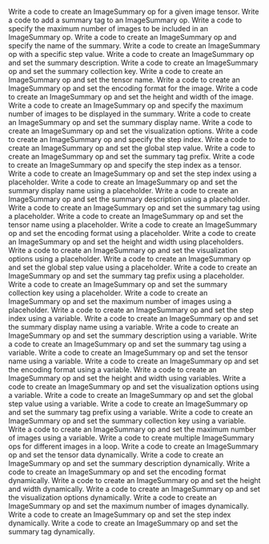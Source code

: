 Write a code to create an ImageSummary op for a given image tensor.
Write a code to add a summary tag to an ImageSummary op.
Write a code to specify the maximum number of images to be included in an ImageSummary op.
Write a code to create an ImageSummary op and specify the name of the summary.
Write a code to create an ImageSummary op with a specific step value.
Write a code to create an ImageSummary op and set the summary description.
Write a code to create an ImageSummary op and set the summary collection key.
Write a code to create an ImageSummary op and set the tensor name.
Write a code to create an ImageSummary op and set the encoding format for the image.
Write a code to create an ImageSummary op and set the height and width of the image.
Write a code to create an ImageSummary op and specify the maximum number of images to be displayed in the summary.
Write a code to create an ImageSummary op and set the summary display name.
Write a code to create an ImageSummary op and set the visualization options.
Write a code to create an ImageSummary op and specify the step index.
Write a code to create an ImageSummary op and set the global step value.
Write a code to create an ImageSummary op and set the summary tag prefix.
Write a code to create an ImageSummary op and specify the step index as a tensor.
Write a code to create an ImageSummary op and set the step index using a placeholder.
Write a code to create an ImageSummary op and set the summary display name using a placeholder.
Write a code to create an ImageSummary op and set the summary description using a placeholder.
Write a code to create an ImageSummary op and set the summary tag using a placeholder.
Write a code to create an ImageSummary op and set the tensor name using a placeholder.
Write a code to create an ImageSummary op and set the encoding format using a placeholder.
Write a code to create an ImageSummary op and set the height and width using placeholders.
Write a code to create an ImageSummary op and set the visualization options using a placeholder.
Write a code to create an ImageSummary op and set the global step value using a placeholder.
Write a code to create an ImageSummary op and set the summary tag prefix using a placeholder.
Write a code to create an ImageSummary op and set the summary collection key using a placeholder.
Write a code to create an ImageSummary op and set the maximum number of images using a placeholder.
Write a code to create an ImageSummary op and set the step index using a variable.
Write a code to create an ImageSummary op and set the summary display name using a variable.
Write a code to create an ImageSummary op and set the summary description using a variable.
Write a code to create an ImageSummary op and set the summary tag using a variable.
Write a code to create an ImageSummary op and set the tensor name using a variable.
Write a code to create an ImageSummary op and set the encoding format using a variable.
Write a code to create an ImageSummary op and set the height and width using variables.
Write a code to create an ImageSummary op and set the visualization options using a variable.
Write a code to create an ImageSummary op and set the global step value using a variable.
Write a code to create an ImageSummary op and set the summary tag prefix using a variable.
Write a code to create an ImageSummary op and set the summary collection key using a variable.
Write a code to create an ImageSummary op and set the maximum number of images using a variable.
Write a code to create multiple ImageSummary ops for different images in a loop.
Write a code to create an ImageSummary op and set the tensor data dynamically.
Write a code to create an ImageSummary op and set the summary description dynamically.
Write a code to create an ImageSummary op and set the encoding format dynamically.
Write a code to create an ImageSummary op and set the height and width dynamically.
Write a code to create an ImageSummary op and set the visualization options dynamically.
Write a code to create an ImageSummary op and set the maximum number of images dynamically.
Write a code to create an ImageSummary op and set the step index dynamically.
Write a code to create an ImageSummary op and set the summary tag dynamically.